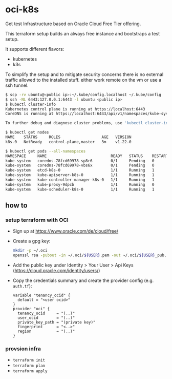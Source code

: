 # oci-k8s
Get test Infrastructure based on Oracle Cloud Free Tier offering.

This terraform setup builds an always free instance and bootstraps a test setup.

It supports different flavors:

- kubernetes
- k3s

To simplify the setup and to mitigate security concerns there is no external traffic allowed to the installed stuff. either work remote on the vm or use a ssh tunnel.


```bash
$ scp -rv ubuntu@<public ip>:~/.kube/config.localhost ~/.kube/config
$ ssh -NL 6443:127.0.0.1:6443 -l ubuntu <public ip>
$ kubectl cluster-info
Kubernetes control plane is running at https://localhost:6443
CoreDNS is running at https://localhost:6443/api/v1/namespaces/kube-system/services/kube-dns:dns/proxy

To further debug and diagnose cluster problems, use 'kubectl cluster-info dump'.

$ kubectl get nodes
NAME    STATUS     ROLES                  AGE   VERSION
k8s-0   NotReady   control-plane,master   3m    v1.22.0

$ kubectl get pods --all-namespaces
NAMESPACE     NAME                            READY   STATUS    RESTARTS   AGE
kube-system   coredns-78fcd69978-sp8r6        0/1     Pending   0          3m1s
kube-system   coredns-78fcd69978-vbs6x        0/1     Pending   0          3m1s
kube-system   etcd-k8s-0                      1/1     Running   1          3m1s
kube-system   kube-apiserver-k8s-0            1/1     Running   1          3m
kube-system   kube-controller-manager-k8s-0   1/1     Running   1          3m
kube-system   kube-proxy-9dpcb                1/1     Running   0          3m1s
kube-system   kube-scheduler-k8s-0            1/1     Running   1          3m1s
```

## how to 

### setup terraform with OCI
- Sign up at https://www.oracle.com/de/cloud/free/
- Create a gpg key:
  ```bash
  mkdir -p ~/.oci
  openssl rsa -pubout -in ~/.oci/${USER}.pem -out ~/.oci/${USER}_pub.pem
  ```
- Add the public key under Identity > Your User > Api Keys (https://cloud.oracle.com/identity/users/)
- Copy the credentials summary and create the provider config (e.g. `auth.tf`):
  
  ```hcl
  variable "tenancy_ocid" {
    default = "<user ocid>"
  }
  provider "oci" {
    tenancy_ocid     = "(..)"
    user_ocid        = "(..)"
    private_key_path = "(private key)"
    fingerprint      = "<..>"
    region           = "(..)"
  }
  ```

### provsion infra

- `terraform init`
- `terraform plan`
- `terraform apply`
